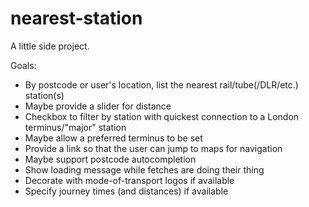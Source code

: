 # nearest-station

A little side project.

Goals:

- By postcode or user's location, list the nearest rail/tube(/DLR/etc.) station(s)
- Maybe provide a slider for distance
- Checkbox to filter by station with quickest connection to a London terminus/"major" station
- Maybe allow a preferred terminus to be set
- Provide a link so that the user can jump to maps for navigation
- Maybe support postcode autocompletion
- Show loading message while fetches are doing their thing
- Decorate with mode-of-transport logos if available
- Specify journey times (and distances) if available
